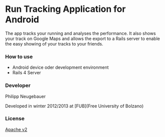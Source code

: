 # Run Tracking Application for Android #

The app tracks your running and analyses the performance. It also shows your track on Google Maps and allows the export to a Rails server to enable the easy showing of your tracks to your friends.

### How to use ###

- Android device oder development environment
- Rails 4 Server

### Developer ###

Philipp Neugebauer

Developed in winter 2012/2013 at [FUB](Free University of Bolzano)

### License

[Apache v2](https://github.com/flippus/DistanceEstimator/blob/master/LICENSE)
